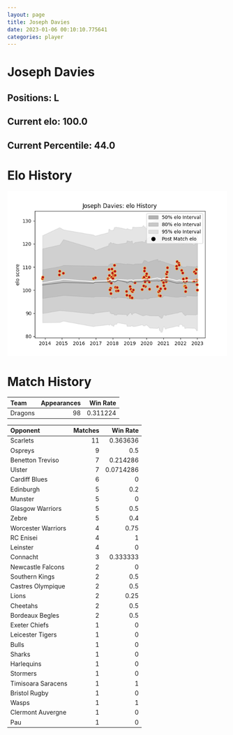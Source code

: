 ```yaml
---  
layout: page  
title: Joseph Davies  
date: 2023-01-06 00:10:10.775641  
categories: player  
---
```

# Joseph Davies

## Positions: L

## Current elo: 100.0

## Current Percentile: 44.0

# Elo History


![elo history](history_JosephDavies.png)
# Match History


| Team    |   Appearances |   Win Rate |
|:--------|--------------:|-----------:|
| Dragons |            98 |   0.311224 |

| Opponent           |   Matches |   Win Rate |
|:-------------------|----------:|-----------:|
| Scarlets           |        11 |  0.363636  |
| Ospreys            |         9 |  0.5       |
| Benetton Treviso   |         7 |  0.214286  |
| Ulster             |         7 |  0.0714286 |
| Cardiff Blues      |         6 |  0         |
| Edinburgh          |         5 |  0.2       |
| Munster            |         5 |  0         |
| Glasgow Warriors   |         5 |  0.5       |
| Zebre              |         5 |  0.4       |
| Worcester Warriors |         4 |  0.75      |
| RC Enisei          |         4 |  1         |
| Leinster           |         4 |  0         |
| Connacht           |         3 |  0.333333  |
| Newcastle Falcons  |         2 |  0         |
| Southern Kings     |         2 |  0.5       |
| Castres Olympique  |         2 |  0.5       |
| Lions              |         2 |  0.25      |
| Cheetahs           |         2 |  0.5       |
| Bordeaux Begles    |         2 |  0.5       |
| Exeter Chiefs      |         1 |  0         |
| Leicester Tigers   |         1 |  0         |
| Bulls              |         1 |  0         |
| Sharks             |         1 |  0         |
| Harlequins         |         1 |  0         |
| Stormers           |         1 |  0         |
| Timisoara Saracens |         1 |  1         |
| Bristol Rugby      |         1 |  0         |
| Wasps              |         1 |  1         |
| Clermont Auvergne  |         1 |  0         |
| Pau                |         1 |  0         |